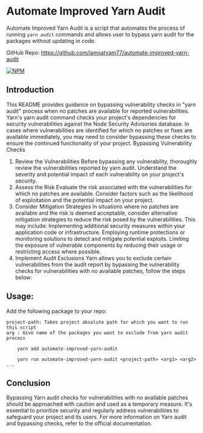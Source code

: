 # Automate Improved Yarn Audit
Automate Improved Yarn Audit is a script that automates the process of running `yarn audit` commands and allows user to bypass yarn audit for the packages without updating in code.

GitHub Repo: https://github.com/iamsatyam77/automate-improved-yarn-audit

[![NPM](https://nodei.co/npm/automate-improved-yarn-audit.png)](https://nodei.co/npm/automate-improved-yarn-audit/)

## Introduction
This README provides guidance on bypassing vulnerability checks in "yarn audit" process when no patches are available for reported vulnerabilities. Yarn's yarn audit command checks your project's dependencies for security vulnerabilities against the Node Security Advisories database. In cases where vulnerabilities are identified for which no patches or fixes are available immediately, you may need to consider bypassing these checks to ensure the continued functionality of your project.
Bypassing Vulnerability Checks
1. Review the Vulnerabilities
Before bypassing any vulnerability, thoroughly review the vulnerabilities reported by yarn audit. Understand the severity and potential impact of each vulnerability on your project's security.
2. Assess the Risk
Evaluate the risk associated with the vulnerabilities for which no patches are available. Consider factors such as the likelihood of exploitation and the potential impact on your project.
3. Consider Mitigation Strategies
In situations where no patches are available and the risk is deemed acceptable, consider alternative mitigation strategies to reduce the risk posed by the vulnerabilities. This may include:
Implementing additional security measures within your application code or infrastructure.
Employing runtime protections or monitoring solutions to detect and mitigate potential exploits.
Limiting the exposure of vulnerable components by reducing their usage or restricting access where possible.
4. Implement Audit Exclusions
Yarn allows you to exclude certain vulnerabilities from the audit report by bypassing the vulnerability checks for vulnerabilities with no available patches, follow the steps below:
 
## Usage:
Add the following package to your repo:

```
project-path: Takes project absolute path for which you want to run this script
arg : Give name of the packages you want to exclude from yarn audit process
```

```
    yarn add automate-improved-yarn-audit

    yarn run automate-improved-yarn-audit <project-path> <arg1> <arg2> ...
```

## Conclusion
Bypassing Yarn audit checks for vulnerabilities with no available patches should be approached with caution and used as a temporary measure. It's essential to prioritize security and regularly address vulnerabilities to safeguard your project and its users.
For more information on Yarn audit and bypassing checks, refer to the official documentation.
